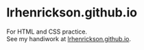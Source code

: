 # lrhenrickson.github.io
For HTML and CSS practice.  
See my handiwork at [lrhenrickson.github.io](https://lrhenrickson.github.io/).
